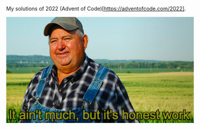My solutions of 2022 (Advent of Code)[https://adventofcode.com/2022].

<p align="center">
<img src="./gallery/work.png"/>
</p>
